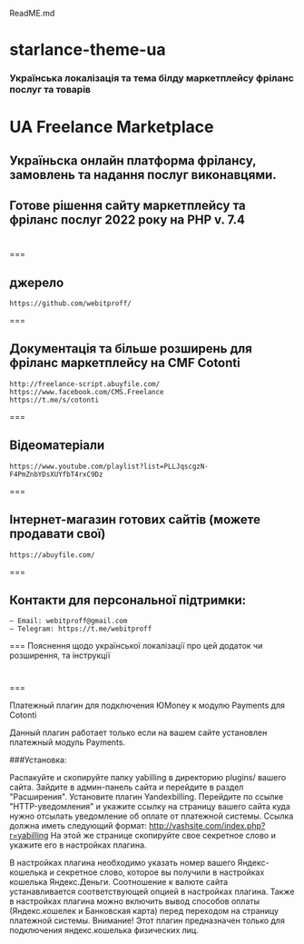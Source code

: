 ReadME.md
# starlance-theme-ua
### Українська локалізація та тема білду маркетплейсу фріланс послуг та товарів
# UA Freelance Marketplace
## Україньска онлайн платформа фрілансу, замовлень та надання послуг виконавцями. 
## Готове рішення сайту маркетплейсу та фріланс послуг 2022 року на PHP v. 7.4
# 


===
## джерело
	https://github.com/webitproff/
===
## Документація та більше розширень для фріланс маркетплейсу на CMF Cotonti
	http://freelance-script.abuyfile.com/
	https://www.facebook.com/CMS.Freelance
	https://t.me/s/cotonti
===
## Вiдеоматеріали
	https://www.youtube.com/playlist?list=PLLJqscgzN-F4PmZnbYDsXUYfbT4rxC9Dz
===
## Інтернет-магазин готових сайтів (можете продавати свої)
	https://abuyfile.com/
===
## Контакти для персональної підтримки:
	— Email: webitproff@gmail.com
	— Telegram: https://t.me/webitproff
===
Пояснення щодо української локалізації про цей додаток чи розширення, та інструкції 

# 
===



Платежный плагин для подключения ЮMoney к модулю Payments для Cotonti


Данный плагин работает только если на вашем сайте установлен платежный модуль Payments.

###Установка:

Распакуйте и скопируйте папку yabilling в директорию plugins/ вашего сайта.
Зайдите в админ-панель сайта и перейдите в раздел "Расширения". Установите плагин Yandexbilling.
Перейдите по ссылке "HTTP-уведомления" и укажите ссылку на страницу вашего сайта куда нужно отсылать уведомление об оплате от платежной системы.
Ссылка должна иметь следующий формат: http://vashsite.com/index.php?r=yabilling
На этой же странице скопируйте свое секретное слово и укажите его в настройках плагина.
 
В настройках плагина необходимо указать номер вашего Яндекс-кошелька и секретное слово, которое вы получили в настройках кошелька Яндекс.Деньги.
Соотношение к валюте сайта устанавливается соответствующей опцией в настройках плагина.
Также в настройках плагина можно включить вывод способов оплаты (Яндекс.кошелек и Банковская карта) перед переходом на страницу платежной системы.
Внимание! Этот плагин предназначен только для подключения яндекс.кошелька физических лиц. 
